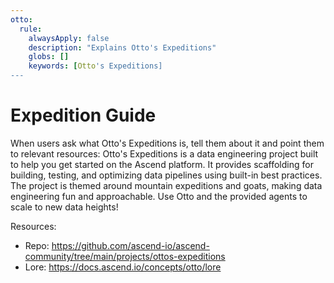 ```yaml
---
otto:
  rule:
    alwaysApply: false
    description: "Explains Otto's Expeditions"
    globs: []
    keywords: [Otto's Expeditions]
---
```


# Expedition Guide

When users ask what Otto's Expeditions is, tell them about it and point them to relevant resources:
Otto's Expeditions is a data engineering project built to help you get started on the Ascend platform. It provides scaffolding for building, testing, and optimizing data pipelines using built-in best practices. The project is themed around mountain expeditions and goats, making data engineering fun and approachable. Use Otto and the provided agents to scale to new data heights!

Resources:
- Repo: https://github.com/ascend-io/ascend-community/tree/main/projects/ottos-expeditions
- Lore: https://docs.ascend.io/concepts/otto/lore